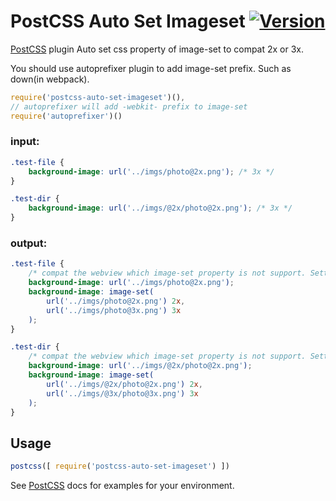 # PostCSS Auto Set Imageset [![Version](https://img.shields.io/npm/v/postcss-auto-set-imageset.svg)](https://www.npmjs.com/package/postcss-auto-set-imageset)

[PostCSS] plugin Auto set css property of image-set to compat 2x or 3x.

[PostCSS]: https://github.com/postcss/postcss
[ci-img]:  https://travis-ci.org/smallcatcat.joe@gmail.com/postcss-auto-set-imageset.svg
[ci]:      https://travis-ci.org/smallcatcat.joe@gmail.com/postcss-auto-set-imageset

You should use autoprefixer plugin to add image-set prefix. Such as down(in webpack).
```js
require('postcss-auto-set-imageset')(),
// autoprefixer will add -webkit- prefix to image-set
require('autoprefixer')()
```

### input:
```css
.test-file {
    background-image: url('../imgs/photo@2x.png'); /* 3x */
}

.test-dir {
    background-image: url('../imgs/@2x/photo@2x.png'); /* 3x */
}
```

### output:
```css
.test-file {
    /* compat the webview which image-set property is not support. Setting the @2x photo default */
    background-image: url('../imgs/photo@2x.png');
    background-image: image-set(
        url('../imgs/photo@2x.png') 2x,
        url('../imgs/photo@3x.png') 3x
    );
}

.test-dir {
    /* compat the webview which image-set property is not support. Setting the @2x photo default */
    background-image: url('../imgs/@2x/photo@2x.png');
    background-image: image-set(
        url('../imgs/@2x/photo@2x.png') 2x,
        url('../imgs/@3x/photo@3x.png') 3x
    );
}
```

## Usage

```js
postcss([ require('postcss-auto-set-imageset') ])
```

See [PostCSS] docs for examples for your environment.
